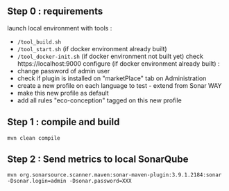 Step 0 : requirements
---

launch local environment with tools :
- `/tool_build.sh`
- `/tool_start.sh` (if docker environment already built)
- `/tool_docker-init.sh` (if docker environment not built yet)
check https://localhost:9000
configure (if docker environment already built) :
- change password of admin user
- check if plugin is installed on "marketPlace" tab on Administration
- create a new profile on each language to test - extend from Sonar WAY
- make this new profile as default
- add all rules "eco-conception" tagged on this new profile

Step 1 : compile and build
---

`mvn clean compile`

Step 2 : Send metrics to local SonarQube
---

`mvn org.sonarsource.scanner.maven:sonar-maven-plugin:3.9.1.2184:sonar -Dsonar.login=admin -Dsonar.password=XXX`

